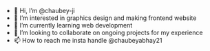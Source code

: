 - 👋 Hi, I’m @chaubey-ji
- 👀 I’m interested in graphics design and making frontend website 
- 🌱 I’m currently learning web development
- 💞️ I’m looking to collaborate on ongoing projects for my experience
- 📫 How to reach me insta handle @chaubeyabhay21


<!---
chaubey-ji/chaubey-ji is a ✨ special ✨ repository because its `README.md` (this file) appears on your GitHub profile.
You can click the Preview link to take a look at your changes.
--->
